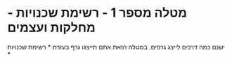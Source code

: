 # מטלה מספר 1 - רשימת שכנויות - מחלקות ועצמים

ישנם כמה דרכים לייצג גרפים. במטלה הזאת אתם תייצגו גרף בעזרת * רשימת שכנויות *